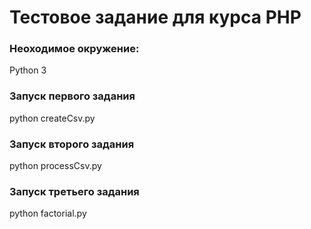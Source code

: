 # Тестовое задание для курса PHP

### Неоходимое окружение:
Python 3

### Запуск первого задания  
python createCsv.py  

### Запуск второго задания  
python processCsv.py  

### Запуск третьего задания
python factorial.py
